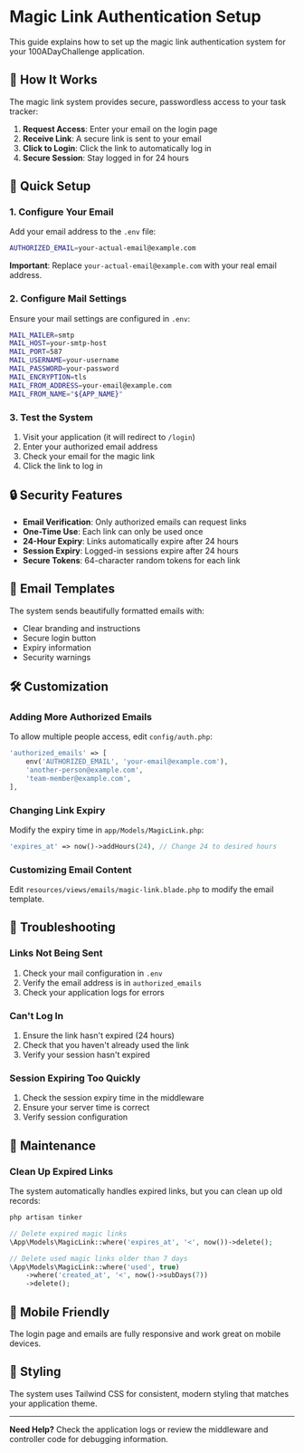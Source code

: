 # Magic Link Authentication Setup

This guide explains how to set up the magic link authentication system for your 100ADayChallenge application.

## 🔐 How It Works

The magic link system provides secure, passwordless access to your task tracker:

1. **Request Access**: Enter your email on the login page
2. **Receive Link**: A secure link is sent to your email
3. **Click to Login**: Click the link to automatically log in
4. **Secure Session**: Stay logged in for 24 hours

## 🚀 Quick Setup

### 1. Configure Your Email

Add your email address to the `.env` file:

```bash
AUTHORIZED_EMAIL=your-actual-email@example.com
```

**Important**: Replace `your-actual-email@example.com` with your real email address.

### 2. Configure Mail Settings

Ensure your mail settings are configured in `.env`:

```bash
MAIL_MAILER=smtp
MAIL_HOST=your-smtp-host
MAIL_PORT=587
MAIL_USERNAME=your-username
MAIL_PASSWORD=your-password
MAIL_ENCRYPTION=tls
MAIL_FROM_ADDRESS=your-email@example.com
MAIL_FROM_NAME="${APP_NAME}"
```

### 3. Test the System

1. Visit your application (it will redirect to `/login`)
2. Enter your authorized email address
3. Check your email for the magic link
4. Click the link to log in

## 🔒 Security Features

- **Email Verification**: Only authorized emails can request links
- **One-Time Use**: Each link can only be used once
- **24-Hour Expiry**: Links automatically expire after 24 hours
- **Session Expiry**: Logged-in sessions expire after 24 hours
- **Secure Tokens**: 64-character random tokens for each link

## 📧 Email Templates

The system sends beautifully formatted emails with:
- Clear branding and instructions
- Secure login button
- Expiry information
- Security warnings

## 🛠️ Customization

### Adding More Authorized Emails

To allow multiple people access, edit `config/auth.php`:

```php
'authorized_emails' => [
    env('AUTHORIZED_EMAIL', 'your-email@example.com'),
    'another-person@example.com',
    'team-member@example.com',
],
```

### Changing Link Expiry

Modify the expiry time in `app/Models/MagicLink.php`:

```php
'expires_at' => now()->addHours(24), // Change 24 to desired hours
```

### Customizing Email Content

Edit `resources/views/emails/magic-link.blade.php` to modify the email template.

## 🚨 Troubleshooting

### Links Not Being Sent

1. Check your mail configuration in `.env`
2. Verify the email address is in `authorized_emails`
3. Check your application logs for errors

### Can't Log In

1. Ensure the link hasn't expired (24 hours)
2. Check that you haven't already used the link
3. Verify your session hasn't expired

### Session Expiring Too Quickly

1. Check the session expiry time in the middleware
2. Ensure your server time is correct
3. Verify session configuration

## 🔄 Maintenance

### Clean Up Expired Links

The system automatically handles expired links, but you can clean up old records:

```bash
php artisan tinker
```

```php
// Delete expired magic links
\App\Models\MagicLink::where('expires_at', '<', now())->delete();

// Delete used magic links older than 7 days
\App\Models\MagicLink::where('used', true)
    ->where('created_at', '<', now()->subDays(7))
    ->delete();
```

## 📱 Mobile Friendly

The login page and emails are fully responsive and work great on mobile devices.

## 🎨 Styling

The system uses Tailwind CSS for consistent, modern styling that matches your application theme.

---

**Need Help?** Check the application logs or review the middleware and controller code for debugging information.
